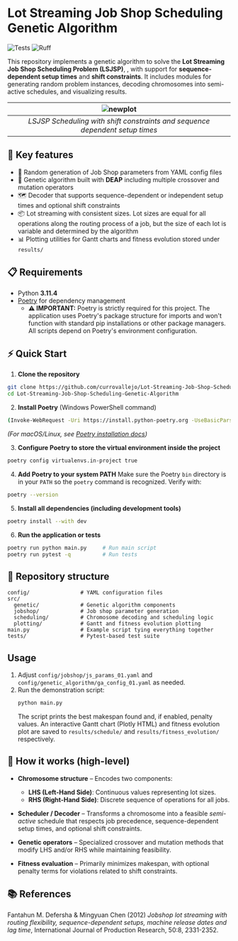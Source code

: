 

# Lot Streaming Job Shop Scheduling Genetic Algorithm

![Tests](https://github.com/currovallejo/Lot-Streaming-Job-Shop-Scheduling-Genetic-Algorithm/actions/workflows/test.yaml/badge.svg)
![Ruff](https://github.com/currovallejo/Lot-Streaming-Job-Shop-Scheduling-Genetic-Algorithm/actions/workflows/ruff.yaml/badge.svg)

This repository implements a genetic algorithm to solve the **Lot Streaming Job Shop Scheduling Problem (LSJSP)**, , with support for **sequence-dependent setup times** and **shift constraints**. It includes modules for generating random problem instances, decoding chromosomes into semi-active schedules, and visualizing results.

| ![newplot](https://github.com/user-attachments/assets/8f404e91-f633-455d-ae4d-4373c8421596) | 
|:--:| 
| *LSJSP Scheduling with shift constraints and sequence dependent setup times* |

## 🚀 Key features

- 🎲 Random generation of Job Shop parameters from YAML config files
- 🧬 Genetic algorithm built with **DEAP** including multiple crossover and mutation operators
- 🗺️ Decoder that supports sequence-dependent or independent setup times and optional shift constraints
- 📦 Lot streaming with consistent sizes. Lot sizes are equal for all operations along the routing process of a job, but the size of each lot is variable and determined by the algorithm
- 📊 Plotting utilities for Gantt charts and fitness evolution stored under `results/`


## 📋 Requirements
- Python **3.11.4**
- [Poetry](https://python-poetry.org/) for dependency management
  - **⚠️ IMPORTANT:** Poetry is strictly required for this project. The application uses Poetry's package structure for imports and won't function with standard pip installations or other package managers. All scripts depend on Poetry's environment configuration.

## ⚡ Quick Start

1. **Clone the repository**

```bash
git clone https://github.com/currovallejo/Lot-Streaming-Job-Shop-Scheduling-Genetic-Algorithm.git
cd Lot-Streaming-Job-Shop-Scheduling-Genetic-Algorithm
```

2. **Install Poetry** (Windows PowerShell command)

```bash
(Invoke-WebRequest -Uri https://install.python-poetry.org -UseBasicParsing).Content | py -
```

*(For macOS/Linux, see [Poetry installation docs](https://python-poetry.org/docs/#installation))*

3. **Configure Poetry to store the virtual environment inside the project**

```bash
poetry config virtualenvs.in-project true
```

4. **Add Poetry to your system PATH**
   Make sure the Poetry `bin` directory is in your `PATH` so the `poetry` command is recognized.
   Verify with:

```bash
poetry --version
```

5. **Install all dependencies (including development tools)**

```bash
poetry install --with dev
```

6. **Run the application or tests**

```bash
poetry run python main.py     # Run main script
poetry run pytest -q          # Run tests
```

## 📂 Repository structure
```
config/                # YAML configuration files
src/
  genetic/             # Genetic algorithm components
  jobshop/             # Job shop parameter generation
  scheduling/          # Chromosome decoding and scheduling logic
  plotting/            # Gantt and fitness evolution plotting
main.py                # Example script tying everything together
tests/                 # Pytest-based test suite
```

## Usage
1. Adjust `config/jobshop/js_params_01.yaml` and `config/genetic_algorithm/ga_config_01.yaml` as needed.
2. Run the demonstration script:
   ```bash
   python main.py
   ```
   The script prints the best makespan found and, if enabled, penalty values. An interactive Gantt chart (Plotly HTML) and fitness evolution plot are saved to `results/schedule/` and `results/fitness_evolution/` respectively.

## 🧩 How it works (high-level)

- **Chromosome structure** – Encodes two components:

  * **LHS (Left-Hand Side)**: Continuous values representing lot sizes.
  * **RHS (Right-Hand Side)**: Discrete sequence of operations for all jobs.
- **Scheduler / Decoder** – Transforms a chromosome into a feasible *semi-active* schedule that respects job precedence, sequence-dependent setup times, and optional shift constraints.
- **Genetic operators** – Specialized crossover and mutation methods that modify LHS and/or RHS while maintaining feasibility.
- **Fitness evaluation** – Primarily minimizes makespan, with optional penalty terms for violations related to shift constraints.

## 📚 References
Fantahun M. Defersha & Mingyuan Chen (2012) *Jobshop lot streaming with routing flexibility, sequence-dependent setups, machine release dates and lag time*, International Journal of Production Research, 50:8, 2331-2352.


